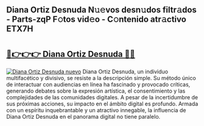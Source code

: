 ## Diana Ortiz Desnuda N𝚞𝚎vos desn𝚞dos filtr𝚊dos - Parts-zqP F𝚘tos vid𝚎o - C𝚘ntenido atr𝚊ctivo ETX7H

# <h2><a href="http://mb8ni9m.tromn.icu/?c=Diana+Ortiz+Desnuda">🔗👉👉👉 Diana Ortiz Desnuda 🔗🔗</a></h2>

[![Diana Ortiz Desnuda nuevo](https://i.imgur.com/pEAQMta.gif)](http://mb8ni9m.tromn.icu/?c=Diana+Ortiz+Desnuda)
Diana Ortiz Desnuda, un individuo multifacético y divisivo, se resiste a la descripción simple. Su método único de interactuar con audiencias en línea ha fascinado y provocado críticas, generando debates sobre la expresión artística, el consentimiento y las complejidades de las comunidades digitales. A pesar de la incertidumbre de sus próximas acciones, su impacto en el ámbito digital es profundo. Armada con un espíritu inquebrantable y un atractivo innegable, la influencia de Diana Ortiz Desnuda en el panorama digital no tiene paralelo.
